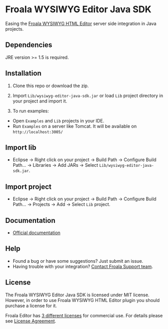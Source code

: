 # Froala WYSIWYG Editor Java SDK

Easing the [Froala WYSIWYG HTML Editor](https://github.com/froala/wysiwyg-editor) server side integration in Java projects.

## Dependencies

JRE version >= 1.5 is required.

## Installation

1. Clone this repo or download the zip.

2. Import `Lib/wysiwyg-editor-java-sdk.jar` or load `Lib` project directory in your project and import it.

3. To run examples:

 * Open `Examples` and `Lib` projects in your IDE.
 * Run `Examples` on a server like Tomcat. It will be available on `http://localhost:3005/`

## Import lib

 * Eclipse -> Right click on your project -> Build Path -> Configure Build Path... -> Libraries -> Add JARs -> Select `Lib/wysiwyg-editor-java-sdk.jar`.

## Import project

 * Eclipse -> Right click on your project -> Build Path -> Configure Build Path... -> Projects -> Add -> Select `Lib` project.

## Documentation

 * [Official documentation](https://www.froala.com/wysiwyg-editor/docs/sdks/java)

## Help
- Found a bug or have some suggestions? Just submit an issue.
- Having trouble with your integration? [Contact Froala Support team](http://froala.dev/wysiwyg-editor/contact).


## License

The Froala WYSIWYG Editor Java SDK is licensed under MIT license. However, in order to use Froala WYSIWYG HTML Editor plugin you should purchase a license for it.

Froala Editor has [3 different licenses](http://froala.com/wysiwyg-editor/pricing) for commercial use.
For details please see [License Agreement](http://froala.com/wysiwyg-editor/terms).
